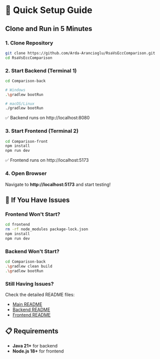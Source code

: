 # 🚀 Quick Setup Guide

## Clone and Run in 5 Minutes

### 1. Clone Repository

```bash
git clone https://github.com/Arda-Arancioglu/RsaVsEccComparison.git
cd RsaVsEccComparison
```

### 2. Start Backend (Terminal 1)

```bash
cd Comparison-back

# Windows
.\gradlew bootRun

# macOS/Linux
./gradlew bootRun
```

✅ Backend runs on http://localhost:8080

### 3. Start Frontend (Terminal 2)

```bash
cd Comparison-front
npm install
npm run dev
```

✅ Frontend runs on http://localhost:5173

### 4. Open Browser

Navigate to **http://localhost:5173** and start testing!

## 🔧 If You Have Issues

### Frontend Won't Start?

```bash
cd frontend
rm -rf node_modules package-lock.json
npm install
npm run dev
```

### Backend Won't Start?

```bash
cd Comparison-back
.\gradlew clean build
.\gradlew bootRun
```

### Still Having Issues?

Check the detailed README files:

- [Main README](./README.md)
- [Backend README](./Comparison-back/README-BACKEND.md)
- [Frontend README](./frontend/README-FRONTEND.md)

## 📋 Requirements

- **Java 21+** for backend
- **Node.js 18+** for frontend

